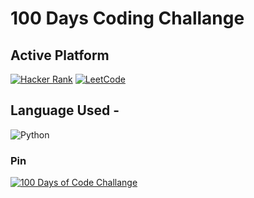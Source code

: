 # 100 Days Coding Challange

## Active Platform
[![Hacker Rank](https://img.shields.io/badge/%20-Hacker%20Rank-2EC866?color=14171A&labelColor=2EC866&logo=HackerRank&logoColor=ffffff&style=flat-square)](https://www.hackerrank.com/mahmudx) 
[![LeetCode](https://img.shields.io/badge/%20-LeetCode-2EC866?color=14171A&labelColor=red&logo=leetcode&logoColor=ffffff&style=flat-square)](https://www.leetcode.com/mahmudx)

## Language Used -

![Python](https://img.shields.io/badge/-Python%203-Black?labelColor=EEED09&style=flat-square&logo=Python)


### Pin

[![100 Days of Code Challange](https://github-readme-stats.vercel.app/api/pin/?username=mahmudx&repo=100-Days-Challange&theme=dracula)](https://github.com/MahmudX/100-Days-Challange)